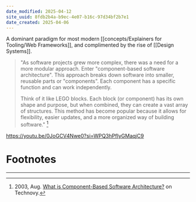 ```yaml
---
date_modified: 2025-04-12
site_uuid: 8fdb2b4a-b9ec-4e07-b16c-97d34bf2b7e1
date_created: 2025-04-06
---
```


A dominant paradigm for most modern [[concepts/Explainers for Tooling/Web Frameworks]], and complimented by the rise of [[Design Systems]]. 

>"As software projects grew more complex, there was a need for a more modular approach. Enter "component-based software architecture". This approach breaks down software into smaller, reusable parts or "components". Each component has a specific function and can work independently.
>
>Think of it like LEGO blocks. Each block (or component) has its own shape and purpose, but when combined, they can create a vast array of structures. This method has become popular because it allows for flexibility, easier updates, and a more organized way of building software." [^86401a]

https://youtu.be/0JoGCV4Nwe0?si=WPQ3hPfIyGMaqjC9

# Footnotes
***
[^86401a]: 2003, Aug. [What is Component-Based Software Architecture?](https://tecnovy.com/en/component-software-architecture-guide) on Technovy.